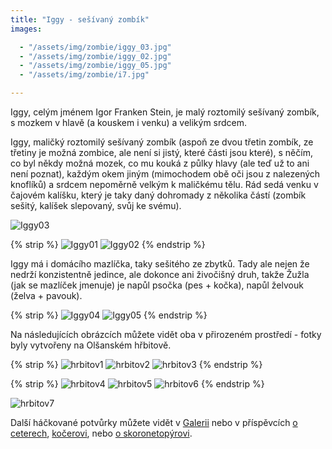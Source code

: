 ```yaml
---
title: "Iggy - sešívaný zombík"
images:

  - "/assets/img/zombie/iggy_03.jpg"
  - "/assets/img/zombie/iggy_02.jpg"
  - "/assets/img/zombie/iggy_05.jpg"
  - "/assets/img/zombie/i7.jpg"

---
```


<!--begin_excerpt-->

Iggy, celým jménem Igor Franken Stein, je malý roztomilý sešívaný zombík, s mozkem v hlavě (a kouskem i venku) a velikým srdcem. 

<!--end_excerpt-->

Iggy, maličký roztomilý sešívaný zombík (aspoň ze dvou třetin zombík, ze třetiny je možná zombice, ale není si jistý, které části jsou které), s něčím, co byl někdy možná mozek, co mu kouká z půlky hlavy (ale teď už to ani není poznat), každým okem jiným (mimochodem obě oči jsou z nalezených knoflíků) a srdcem nepoměrně velkým k maličkému tělu. 
Rád sedá venku v čajovém kalíšku, který je taky daný dohromady z několika částí (zombík sešitý, kalíšek slepovaný, svůj ke svému). 

![Iggy03](/assets/img/zombie/iggy_03.jpg)

{% strip %}
![Iggy01](/assets/img/zombie/iggy_01.jpg)
![Iggy02](/assets/img/zombie/iggy_02.jpg)
{% endstrip %}

Iggy má i domácího mazlíčka, taky sešitého ze zbytků. Tady ale nejen že nedrží konzistentně jedince, ale dokonce ani živočišný druh, takže Žužla (jak se mazlíček jmenuje) je napůl psočka (pes + kočka), napůl želvouk (želva + pavouk). 

{% strip %}
![Iggy04](/assets/img/zombie/iggy_04.jpg)
![Iggy05](/assets/img/zombie/iggy_05.jpg)
{% endstrip %}


Na následujících obrázcích můžete vidět oba v přirozeném prostředí - fotky byly vytvořeny na Olšanském hřbitově. 

{% strip %}
![hrbitov1](/assets/img/zombie/i0.jpg)
![hrbitov2](/assets/img/zombie/i1.jpg)
![hrbitov3](/assets/img/zombie/i4.jpg)
{% endstrip %} 

{% strip %}
![hrbitov4](/assets/img/zombie/i5.jpg)
![hrbitov5](/assets/img/zombie/i3.jpg)
![hrbitov6](/assets/img/zombie/i6.jpg)
{% endstrip %} 

![hrbitov7](/assets/img/zombie/i7.jpg)

Další háčkované potvůrky můžete vidět v [Galerii](/galerie/) nebo v příspěvcích [o ceterech](https://matcha1309.github.io/Ceterarium/), [kočerovi](https://matcha1309.github.io/Copak-je-to-za-zvire/), nebo [o skoronetopýrovi](https://matcha1309.github.io/Kanji/).

